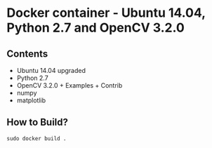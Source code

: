 # Docker container - Ubuntu 14.04, Python 2.7 and OpenCV 3.2.0

## Contents
- Ubuntu 14.04 upgraded
- Python 2.7
- OpenCV 3.2.0 + Examples + Contrib
- numpy
- matplotlib

## How to Build?
`sudo docker build .`
